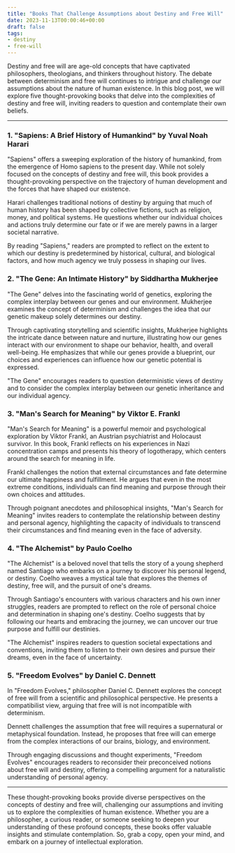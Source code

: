 ```yaml
---
title: "Books That Challenge Assumptions about Destiny and Free Will"
date: 2023-11-13T00:00:46+00:00
draft: false
tags: 
- destiny
- free-will
---
```


Destiny and free will are age-old concepts that have captivated philosophers, theologians, and thinkers throughout history. The debate between determinism and free will continues to intrigue and challenge our assumptions about the nature of human existence. In this blog post, we will explore five thought-provoking books that delve into the complexities of destiny and free will, inviting readers to question and contemplate their own beliefs.

---

### 1. "Sapiens: A Brief History of Humankind" by Yuval Noah Harari

"Sapiens" offers a sweeping exploration of the history of humankind, from the emergence of Homo sapiens to the present day. While not solely focused on the concepts of destiny and free will, this book provides a thought-provoking perspective on the trajectory of human development and the forces that have shaped our existence.

Harari challenges traditional notions of destiny by arguing that much of human history has been shaped by collective fictions, such as religion, money, and political systems. He questions whether our individual choices and actions truly determine our fate or if we are merely pawns in a larger societal narrative.

By reading "Sapiens," readers are prompted to reflect on the extent to which our destiny is predetermined by historical, cultural, and biological factors, and how much agency we truly possess in shaping our lives.

### 2. "The Gene: An Intimate History" by Siddhartha Mukherjee

"The Gene" delves into the fascinating world of genetics, exploring the complex interplay between our genes and our environment. Mukherjee examines the concept of determinism and challenges the idea that our genetic makeup solely determines our destiny.

Through captivating storytelling and scientific insights, Mukherjee highlights the intricate dance between nature and nurture, illustrating how our genes interact with our environment to shape our behavior, health, and overall well-being. He emphasizes that while our genes provide a blueprint, our choices and experiences can influence how our genetic potential is expressed.

"The Gene" encourages readers to question deterministic views of destiny and to consider the complex interplay between our genetic inheritance and our individual agency.

### 3. "Man's Search for Meaning" by Viktor E. Frankl

"Man's Search for Meaning" is a powerful memoir and psychological exploration by Viktor Frankl, an Austrian psychiatrist and Holocaust survivor. In this book, Frankl reflects on his experiences in Nazi concentration camps and presents his theory of logotherapy, which centers around the search for meaning in life.

Frankl challenges the notion that external circumstances and fate determine our ultimate happiness and fulfillment. He argues that even in the most extreme conditions, individuals can find meaning and purpose through their own choices and attitudes.

Through poignant anecdotes and philosophical insights, "Man's Search for Meaning" invites readers to contemplate the relationship between destiny and personal agency, highlighting the capacity of individuals to transcend their circumstances and find meaning even in the face of adversity.

### 4. "The Alchemist" by Paulo Coelho

"The Alchemist" is a beloved novel that tells the story of a young shepherd named Santiago who embarks on a journey to discover his personal legend, or destiny. Coelho weaves a mystical tale that explores the themes of destiny, free will, and the pursuit of one's dreams.

Through Santiago's encounters with various characters and his own inner struggles, readers are prompted to reflect on the role of personal choice and determination in shaping one's destiny. Coelho suggests that by following our hearts and embracing the journey, we can uncover our true purpose and fulfill our destinies.

"The Alchemist" inspires readers to question societal expectations and conventions, inviting them to listen to their own desires and pursue their dreams, even in the face of uncertainty.

### 5. "Freedom Evolves" by Daniel C. Dennett

In "Freedom Evolves," philosopher Daniel C. Dennett explores the concept of free will from a scientific and philosophical perspective. He presents a compatibilist view, arguing that free will is not incompatible with determinism.

Dennett challenges the assumption that free will requires a supernatural or metaphysical foundation. Instead, he proposes that free will can emerge from the complex interactions of our brains, biology, and environment.

Through engaging discussions and thought experiments, "Freedom Evolves" encourages readers to reconsider their preconceived notions about free will and destiny, offering a compelling argument for a naturalistic understanding of personal agency.

---

These thought-provoking books provide diverse perspectives on the concepts of destiny and free will, challenging our assumptions and inviting us to explore the complexities of human existence. Whether you are a philosopher, a curious reader, or someone seeking to deepen your understanding of these profound concepts, these books offer valuable insights and stimulate contemplation. So, grab a copy, open your mind, and embark on a journey of intellectual exploration.